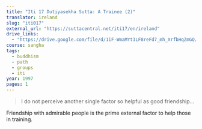 ```yaml
---
title: "Iti 17 Dutiyasekha Sutta: A Trainee (2)"
translator: ireland
slug: "iti017"
external_url: "https://suttacentral.net/iti17/en/ireland"
drive_links:
  - "https://drive.google.com/file/d/1iF-WmaMYt3LF8reFd7_mh_XrfbHqZmGQ/view?usp=drivesdk"
course: sangha
tags:
  - buddhism
  - path
  - groups
  - iti
year: 1997
pages: 1
---
```


> I do not perceive another single factor so helpful as good friendship...

Friendship with admirable people is the prime external factor to help those in training.

